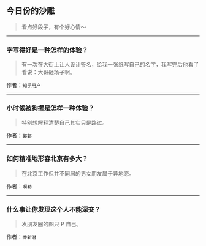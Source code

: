 ## 今日份的沙雕

> 看点好段子，有个好心情～


 
---

### 字写得好是一种怎样的体验？

> 有一次在大街上让人设计签名，给我一张纸写自己的名字，我写完后他看了看说：大哥砸场子啊。


作者：`知乎用户`

---

### 小时候被狗撵是怎样一种体验？

> 特别想解释清楚自己其实只是路过。


作者：`郭郭`

---

### 如何精准地形容北京有多大？

> 在北京工作但并不同居的男女朋友属于异地恋。


作者：`啊勒`

---

### 什么事让你发现这个人不能深交？

> 发朋友圈的图只 P 自己。


作者：`乔新潜`